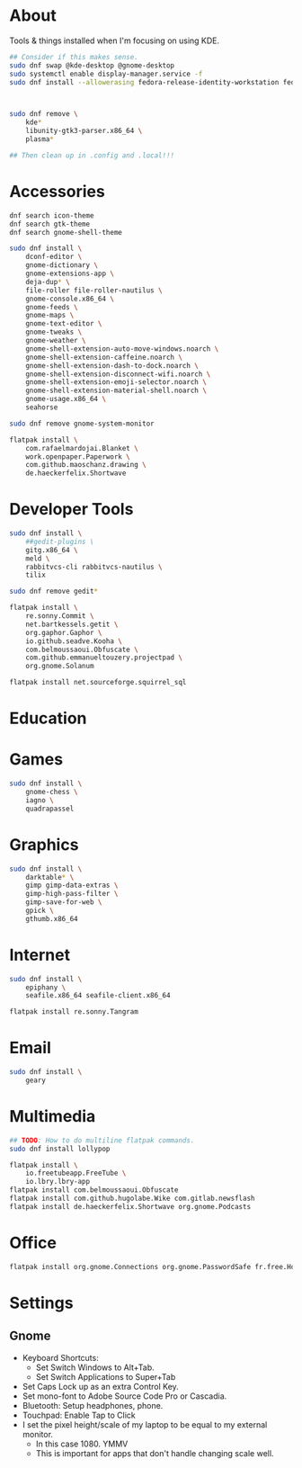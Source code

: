# About

Tools & things installed when I'm focusing on using KDE.

```bash
## Consider if this makes sense.
sudo dnf swap @kde-desktop @gnome-desktop
sudo systemctl enable display-manager.service -f
sudo dnf install --allowerasing fedora-release-identity-workstation fedora-release-workstation.noarch



sudo dnf remove \
    kde*
    libunity-gtk3-parser.x86_64 \
    plasma*

## Then clean up in .config and .local!!!
```

# Accessories

```bash
dnf search icon-theme
dnf search gtk-theme
dnf search gnome-shell-theme
```

```bash
sudo dnf install \
    dconf-editor \
    gnome-dictionary \
    gnome-extensions-app \
    deja-dup* \
    file-roller file-roller-nautilus \
    gnome-console.x86_64 \
    gnome-feeds \
    gnome-maps \
    gnome-text-editor \
    gnome-tweaks \
    gnome-weather \
    gnome-shell-extension-auto-move-windows.noarch \
    gnome-shell-extension-caffeine.noarch \
    gnome-shell-extension-dash-to-dock.noarch \
    gnome-shell-extension-disconnect-wifi.noarch \
    gnome-shell-extension-emoji-selector.noarch \
    gnome-shell-extension-material-shell.noarch \
    gnome-usage.x86_64 \
    seahorse

sudo dnf remove gnome-system-monitor

flatpak install \
    com.rafaelmardojai.Blanket \
    work.openpaper.Paperwork \
    com.github.maoschanz.drawing \
    de.haeckerfelix.Shortwave
```

# Developer Tools

```bash
sudo dnf install \
    ##gedit-plugins \
    gitg.x86_64 \
    meld \
    rabbitvcs-cli rabbitvcs-nautilus \
    tilix 

sudo dnf remove gedit*

flatpak install \
    re.sonny.Commit \
    net.bartkessels.getit \
    org.gaphor.Gaphor \
    io.github.seadve.Kooha \
    com.belmoussaoui.Obfuscate \
    com.github.emmanueltouzery.projectpad \
    org.gnome.Solanum 

flatpak install net.sourceforge.squirrel_sql

```



# Education



# Games

```bash
sudo dnf install \
    gnome-chess \
    iagno \
    quadrapassel
```

# Graphics

```bash
sudo dnf install \
    darktable* \
    gimp gimp-data-extras \
    gimp-high-pass-filter \
    gimp-save-for-web \
    gpick \
    gthumb.x86_64
```



# Internet

```bash
sudo dnf install \
    epiphany \
    seafile.x86_64 seafile-client.x86_64

flatpak install re.sonny.Tangram
```


# Email

```bash
sudo dnf install \
    geary
```



# Multimedia

```bash
## TODO: How to do multiline flatpak commands.
sudo dnf install lollypop

flatpak install \
    io.freetubeapp.FreeTube \
    io.lbry.lbry-app
flatpak install com.belmoussaoui.Obfuscate
flatpak install com.github.hugolabe.Wike com.gitlab.newsflash
flatpak install de.haeckerfelix.Shortwave org.gnome.Podcasts
```

# Office

```bash
flatpak install org.gnome.Connections org.gnome.PasswordSafe fr.free.Homebank
```

# Settings

## Gnome

- Keyboard Shortcuts:
    - Set Switch Windows to Alt+Tab.
    - Set Switch Applications to Super+Tab
- Set Caps Lock up as an extra Control Key.
- Set mono-font to Adobe Source Code Pro or Cascadia.
- Bluetooth: Setup headphones, phone.
- Touchpad: Enable Tap to Click
- I set the pixel height/scale of my laptop to be equal to my external monitor.
    - In this case 1080. YMMV
    - This is important for apps that don't handle changing scale well.
